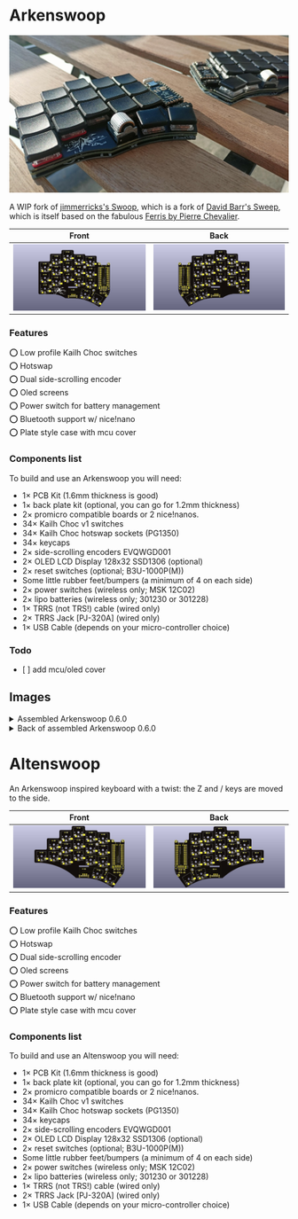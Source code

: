 # Arkenswoop

![Fully assembled Arkenswoop](images/full_build.jpeg)

A WIP fork of [jimmerricks's Swoop](https://github.com/jimmerricks/swoop), which is a fork of [David Barr's Sweep](https://github.com/davidphilipbarr/Sweep), which is itself based on the fabulous [Ferris by Pierre Chevalier](https://github.com/pierrechevalier83/ferris).

| Front | Back |
| :---: | :---: |
| ![front](/images/exports/arkenswoop/front.png) | ![back](/images/exports/arkenswoop/back.png) |

### Features

⭕ Low profile Kailh Choc switches  
⭕ Hotswap  
⭕ Dual side-scrolling encoder  
⭕ Oled screens  
⭕ Power switch for battery management  
⭕ Bluetooth support w/ nice!nano  
⭕ Plate style case with mcu cover

### Components list

To build and use an Arkenswoop you will need:

* 1× PCB Kit (1.6mm thickness is good)
* 1× back plate kit (optional, you can go for 1.2mm thickness)
* 2× promicro compatible boards or 2 nice!nanos.
* 34× Kailh Choc v1 switches
* 34× Kailh Choc hotswap sockets (PG1350)
* 34× keycaps
* 2× side-scrolling encoders EVQWGD001
* 2× OLED LCD Display 128x32 SSD1306 (optional)
* 2× reset switches (optional; B3U-1000P(M))
* Some little rubber feet/bumpers (a minimum of 4 on each side)
* 2× power switches (wireless only; MSK 12C02)
* 2× lipo batteries (wireless only; 301230 or 301228)
* 1× TRRS (not TRS!) cable (wired only)
* 2× TRRS Jack [PJ-320A] (wired only)
* 1× USB Cable (depends on your micro-controller choice)

### Todo

- [ ] add mcu/oled cover

## Images

<details>
    <summary>Assembled Arkenswoop 0.6.0</summary>
    <img src="images/full_build.jpeg">
</details>
<details>
    <summary>Back of assembled Arkenswoop 0.6.0</summary>
    <img src="images/full_build_back.jpeg">
</details>

# Altenswoop

An Arkenswoop inspired keyboard with a twist: the Z and / keys are moved to the side.

| Front | Back |
| :---: | :---: |
| ![front](/images/exports/altenswoop/front.png) | ![back](/images/exports/altenswoop/back.png) |

### Features

⭕ Low profile Kailh Choc switches  
⭕ Hotswap  
⭕ Dual side-scrolling encoder  
⭕ Oled screens  
⭕ Power switch for battery management  
⭕ Bluetooth support w/ nice!nano  
⭕ Plate style case with mcu cover

### Components list

To build and use an Altenswoop you will need:

* 1× PCB Kit (1.6mm thickness is good)
* 1× back plate kit (optional, you can go for 1.2mm thickness)
* 2× promicro compatible boards or 2 nice!nanos.
* 34× Kailh Choc v1 switches
* 34× Kailh Choc hotswap sockets (PG1350)
* 34× keycaps
* 2× side-scrolling encoders EVQWGD001
* 2× OLED LCD Display 128x32 SSD1306 (optional)
* 2× reset switches (optional; B3U-1000P(M))
* Some little rubber feet/bumpers (a minimum of 4 on each side)
* 2× power switches (wireless only; MSK 12C02)
* 2× lipo batteries (wireless only; 301230 or 301228)
* 1× TRRS (not TRS!) cable (wired only)
* 2× TRRS Jack [PJ-320A] (wired only)
* 1× USB Cable (depends on your micro-controller choice)

